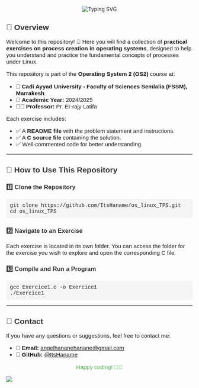 <p align="center">
  <img src="https://readme-typing-svg.herokuapp.com?font=Fira+Code&size=32&pause=1000&color=FFFFFF&center=true&vCenter=true&width=800&lines=%F0%9F%9A%80+Operating+System" alt="Typing SVG" />
</p>


<h2 style="font-family: 'Arial', sans-serif; color: #333;">📌 Overview</h2>
<p style="font-family: 'Arial', sans-serif; font-size: 1.1em;">Welcome to this repository! 🎉 Here you will find a collection of <strong>practical exercises on process creation in operating systems</strong>, designed to help you understand and practice the fundamental concepts of processes under Linux.</p>

<p style="font-family: 'Arial', sans-serif; font-size: 1.1em;">This repository is part of the <strong>Operating System 2 (OS2)</strong> course at:</p>

<ul style="font-family: 'Arial', sans-serif; font-size: 1.1em;">
  <li>📍 <strong>Cadi Ayyad University - Faculty of Sciences Semlalia (FSSM), Marrakesh</strong></li>
  <li>📆 <strong>Academic Year:</strong> 2024/2025</li>
  <li>👨‍🏫 <strong>Professor:</strong> Pr. Er-rajy Latifa</li>
</ul>

<p style="font-family: 'Arial', sans-serif; font-size: 1.1em;">Each exercise includes:</p>
<ul style="font-family: 'Arial', sans-serif; font-size: 1.1em;">
  <li>✅ A <strong>README file</strong> with the problem statement and instructions.</li>
  <li>✅ A <strong>C source file</strong> containing the solution.</li>
  <li>✅ Well-commented code for better understanding.</li>
</ul>

<hr style="border: 1px solid #ddd;">

<h2 style="font-family: 'Arial', sans-serif; color: #333;">🚀 How to Use This Repository</h2>

<h3 style="font-family: 'Arial', sans-serif; color: #333;">1️⃣ Clone the Repository</h3>
<pre style="background-color: #f4f4f4; padding: 10px; font-family: 'Courier New', Courier, monospace;">
git clone https://github.com/ItsHaname/os_linux_TPS.git
cd os_linux_TPS
</pre>

<h3 style="font-family: 'Arial', sans-serif; color: #333;">2️⃣ Navigate to an Exercise</h3>
<p style="font-family: 'Arial', sans-serif; font-size: 1.1em;">Each exercise is located in its own folder. You can access the folder for the exercise you wish to explore and open the corresponding C file.</p>

<h3 style="font-family: 'Arial', sans-serif; color: #333;">3️⃣ Compile and Run a Program</h3>
<pre style="background-color: #f4f4f4; padding: 10px; font-family: 'Courier New', Courier, monospace;">
gcc Exercice1.c -o Exercice1
./Exercice1
</pre>

<hr style="border: 1px solid #ddd;">

<h2 style="font-family: 'Arial', sans-serif; color: #333;">📧 Contact</h2>
<p style="font-family: 'Arial', sans-serif; font-size: 1.1em;">If you have any questions or suggestions, feel free to contact me:</p>
<ul style="font-family: 'Arial', sans-serif; font-size: 1.1em;">
  <li>📩 <strong>Email:</strong> <a href="mailto:angelhananehanane@gmail.com">angelhananehanane@gmail.com</a></li>
  <li>📌 <strong>GitHub:</strong> <a href="https://github.com/ItsHaname" target="_blank">@ItsHaname</a></li>
</ul>

<p align="center" style="font-family: 'Arial', sans-serif; font-size: 1.1em; color: #4CAF50;">Happy coding! 🚀😃</p>

<img src="c.gif">
